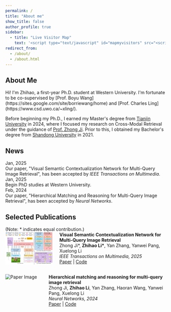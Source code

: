 ```yaml
---
permalink: /
title: "About me" 
show_title: false
author_profile: true
sidebar:
  - title: "Live Visitor Map"
    text: '<script type="text/javascript" id="mapmyvisitors" src="<script type="text/javascript" id="mapmyvisitors" src="//mapmyvisitors.com/map.js?d=dV7Qzbdv-RPP8hT9v1_Of6hBDaV3otFu3tYEtnOosE8&cl=ffffff&w=a"></script>"></script>'
redirect_from: 
  - /about/
  - /about.html
---
```

<h2>About Me</h2>
Hi! I'm Zhihao, a first-year Ph.D. student at Western University. I'm fortunate to be co-supervised by [Prof. Boyu Wang](https://sites.google.com/site/borriewang/home) and [Prof. Charles Ling](https://www.csd.uwo.ca/~xling/). 

Before beginning my Ph.D., I earned my Master's degree from [Tianjin University](https://en.tju.edu.cn/) in 2024, where I focused my research on Cross-Modal Retrieval under the guidance of [Prof. Zhong Ji](https://faculty.tju.edu.cn/zhongJi/en/index.htm). Prior to this, I obtained my Bachelor's degree from [Shandong University](https://www.en.sdu.edu.cn) in 2021. 

<!-- # News

<strong>Jan, 2025</strong>  Our paper, "Visual Semantic Contextualization Network for Multi-Query Image Retrieval", has been accepted by <em>IEEE Transactions on Multimedia</em>. 

<strong>Feb, 2024</strong>  Our paper, "Hierarchical Matching and Reasoning for Multi-Query Image Retrieval", has been accepted by <em>Neural Networks</em>.  -->

<h2>News</h2>

<div class="news-container">

  <div class="news-item">
    <div class="news-date">Jan, 2025</div>
    <div class="news-description">
      Our paper, "Visual Semantic Contextualization Network for Multi-Query Image Retrieval", has been accepted by <em>IEEE Transactions on Multimedia</em>.
    </div>
  </div>

  <div class="news-item">
    <div class="news-date">Jan, 2025</div>
    <div class="news-description">
      Begin PhD studies at Western University.
    </div>
  </div>

  <div class="news-item">
    <div class="news-date">Feb, 2024</div>
    <div class="news-description">
      Our paper, "Hierarchical Matching and Reasoning for Multi-Query Image Retrieval", has been accepted by <em>Neural Networks</em>.
    </div>
  </div>

</div>

<h2>Selected Publications</h2>
(Note: * indicates equal contribution.)

<div style="display: flex; align-items: flex-start; margin-bottom: 30px;">
    <img src="../images/paper_VSCN.png" alt="Paper Image" style="width: 150px; margin-right: 20px;">
    <div>
        <strong>Visual Semantic Contextualization Network for Multi-Query Image Retrieval</strong><br>
        Zhong Ji*, <strong>Zhihao Li*</strong>, Yan Zhang, Yanwei Pang, Xuelong Li<br>
        <em>IEEE Transactions on Multimedia, 2025</em><br>
        <a href="https://ieeexplore.ieee.org/abstract/document/11086420">Paper</a> | <a href="https://github.com/zhli-cs/VSCN">Code</a>
    </div>
</div>

<div style="display: flex; align-items: flex-start;">
    <img src="../images/paper_HMRN.png" alt="Paper Image" style="width: 150px; margin-right: 20px;">
    <div>
        <strong>Hierarchical matching and reasoning for multi-query image retrieval</strong><br>
        Zhong Ji, <strong>Zhihao Li</strong>, Yan Zhang, Haoran Wang, Yanwei Pang, Xuelong Li<br>
        <em>Neural Networks, 2024</em><br>
        <a href="https://www.sciencedirect.com/science/article/abs/pii/S0893608024001242">Paper</a> | <a href="https://github.com/zhli-cs/HMRN">Code</a>
    </div>
</div>



